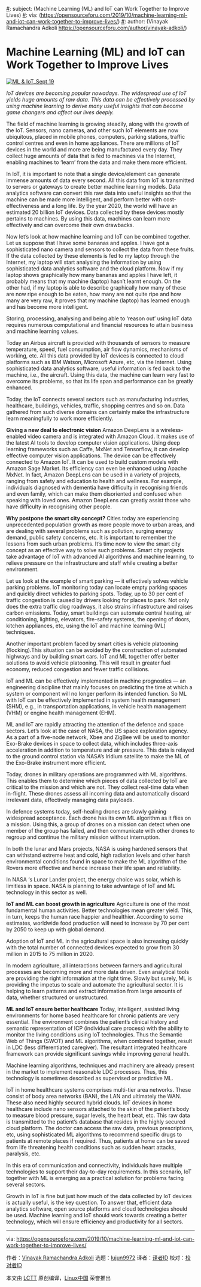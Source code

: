 [#]: collector: (lujun9972)
[#]: translator: ( )
[#]: reviewer: ( )
[#]: publisher: ( )
[#]: url: ( )
[#]: subject: (Machine Learning (ML) and IoT can Work Together to Improve Lives)
[#]: via: (https://opensourceforu.com/2019/10/machine-learning-ml-and-iot-can-work-together-to-improve-lives/)
[#]: author: (Vinayak Ramachandra Adkoli https://opensourceforu.com/author/vinayak-adkoli/)

Machine Learning (ML) and IoT can Work Together to Improve Lives
======

[![][1]][2]

_IoT devices are becoming popular nowadays. The widespread use of IoT yields huge amounts of raw data. This data can be effectively processed by using machine learning to derive many useful insights that can become game changers and affect our lives deeply._

The field of machine learning is growing steadily, along with the growth of the IoT. Sensors, nano cameras, and other such IoT elements are now ubiquitous, placed in mobile phones, computers, parking stations, traffic control centres and even in home appliances. There are millions of IoT devices in the world and more are being manufactured every day. They collect huge amounts of data that is fed to machines via the Internet, enabling machines to ‘learn’ from the data and make them more efficient.

In IoT, it is important to note that a single device/element can generate immense amounts of data every second. All this data from IoT is transmitted to servers or gateways to create better machine learning models. Data analytics software can convert this raw data into useful insights so that the machine can be made more intelligent, and perform better with cost-effectiveness and a long life. By the year 2020, the world will have an estimated 20 billion IoT devices. Data collected by these devices mostly pertains to machines. By using this data, machines can learn more effectively and can overcome their own drawbacks.

Now let’s look at how machine learning and IoT can be combined together. Let us suppose that I have some bananas and apples. I have got a sophisticated nano camera and sensors to collect the data from these fruits. If the data collected by these elements is fed to my laptop through the Internet, my laptop will start analysing the information by using sophisticated data analytics software and the cloud platform. Now if my laptop shows graphically how many bananas and apples I have left, it probably means that my machine (laptop) hasn’t learnt enough. On the other had, if my laptop is able to describe graphically how many of these are now ripe enough to be eaten, how many are not quite ripe and how many are very raw, it proves that my machine (laptop) has learned enough and has become more intelligent.

Storing, processing, analysing and being able to ‘reason out’ using IoT data requires numerous computational and financial resources to attain business and machine learning values.

Today an Airbus aircraft is provided with thousands of sensors to measure temperature, speed, fuel consumption, air flow dynamics, mechanisms of working, etc. All this data provided by IoT devices is connected to cloud platforms such as IBM Watson, Microsoft Azure, etc, via the Internet. Using sophisticated data analytics software, useful information is fed back to the machine, i.e., the aircraft. Using this data, the machine can learn very fast to overcome its problems, so that its life span and performance can be greatly enhanced.

Today, the IoT connects several sectors such as manufacturing industries, healthcare, buildings, vehicles, traffic, shopping centres and so on. Data gathered from such diverse domains can certainly make the infrastructure learn meaningfully to work more efficiently.

**Giving a new deal to electronic vision**
Amazon DeepLens is a wireless-enabled video camera and is integrated with Amazon Cloud. It makes use of the latest AI tools to develop computer vision applications. Using deep learning frameworks such as Caffe, MxNet and Tensorflow, it can develop effective computer vision applications. The device can be effectively connected to Amazon IoT. It can be used to build custom models with Amazon Sage Market. Its efficiency can even be enhanced using Apache MxNet. In fact, Amazon DeepLens can be used in a variety of projects, ranging from safety and education to health and wellness. For example, individuals diagnosed with dementia have difficulty in recognising friends and even family, which can make them disoriented and confused when speaking with loved ones. Amazon DeepLens can greatly assist those who have difficulty in recognising other people.

**Why postpone the smart city concept?**
Cities today are experiencing unprecedented population growth as more people move to urban areas, and are dealing with several problems such as pollution, surging energy demand, public safety concerns, etc. It is important to remember the lessons from such urban problems. It’s time now to view the smart city concept as an effective way to solve such problems. Smart city projects take advantage of IoT with advanced AI algorithms and machine learning, to relieve pressure on the infrastructure and staff while creating a better environment.

Let us look at the example of smart parking — it effectively solves vehicle parking problems. IoT monitoring today can locate empty parking spaces and quickly direct vehicles to parking spots. Today, up to 30 per cent of traffic congestion is caused by drivers looking for places to park. Not only does the extra traffic clog roadways, it also strains infrastructure and raises carbon emissions.
Today, smart buildings can automate central heating, air conditioning, lighting, elevators, fire-safety systems, the opening of doors, kitchen appliances, etc, using the IoT and machine learning (ML) techniques.

Another important problem faced by smart cities is vehicle platooning (flocking).This situation can be avoided by the construction of automated highways and by building smart cars. IoT and ML together offer better solutions to avoid vehicle platooning. This will result in greater fuel economy, reduced congestion and fewer traffic collisions.

IoT and ML can be effectively implemented in machine prognostics — an engineering discipline that mainly focuses on predicting the time at which a system or component will no longer perform its intended function. So ML with IoT can be effectively implemented in system health management (SHM), e.g., in transportation applications, in vehicle health management (VHM) or engine health management (EHM).

ML and IoT are rapidly attracting the attention of the defence and space sectors. Let’s look at the case of NASA, the US space exploration agency. As a part of a five-node network, Xbee and ZigBee will be used to monitor Exo-Brake devices in space to collect data, which includes three-axis acceleration in addition to temperature and air pressure. This data is relayed to the ground control station via NASA’s Iridium satellite to make the ML of the Exo-Brake instrument more efficient.

Today, drones in military operations are programmed with ML algorithms. This enables them to determine which pieces of data collected by IoT are critical to the mission and which are not. They collect real-time data when in-flight. These drones assess all incoming data and automatically discard irrelevant data, effectively managing data payloads.

In defence systems today, self-healing drones are slowly gaining widespread acceptance. Each drone has its own ML algorithm as it flies on a mission. Using this, a group of drones on a mission can detect when one member of the group has failed, and then communicate with other drones to regroup and continue the military mission without interruption.

In both the lunar and Mars projects, NASA is using hardened sensors that can withstand extreme heat and cold, high radiation levels and other harsh environmental conditions found in space to make the ML algorithm of the Rovers more effective and hence increase their life span and reliability.

In NASA ‘s Lunar Lander project, the energy choice was solar, which is limitless in space. NASA is planning to take advantage of IoT and ML technology in this sector as well.

**IoT and ML can boost growth in agriculture**
Agriculture is one of the most fundamental human activities. Better technologies mean greater yield. This, in turn, keeps the human race happier and healthier. According to some estimates, worldwide food production will need to increase by 70 per cent by 2050 to keep up with global demand.

Adoption of IoT and ML in the agricultural space is also increasing quickly with the total number of connected devices expected to grow from 30 million in 2015 to 75 million in 2020.

In modern agriculture, all interactions between farmers and agricultural processes are becoming more and more data driven. Even analytical tools are providing the right information at the right time. Slowly but surely, ML is providing the impetus to scale and automate the agricultural sector. It is helping to learn patterns and extract information from large amounts of data, whether structured or unstructured.

**ML and IoT ensure better healthcare**
Today, intelligent, assisted living environments for home based healthcare for chronic patients are very essential. The environment combines the patient’s clinical history and semantic representation of ICP (individual care process) with the ability to monitor the living conditions using IoT technologies. Thus the Semantic Web of Things (SWOT) and ML algorithms, when combined together, result in LDC (less differentiated caregiver). The resultant integrated healthcare framework can provide significant savings while improving general health.

Machine learning algorithms, techniques and machinery are already present in the market to implement reasonable LDC processes. Thus, this technology is sometimes described as supervised or predictive ML.

IoT in home healthcare systems comprises multi-tier area networks. These consist of body area networks (BAN), the LAN and ultimately the WAN. These also need highly secured hybrid clouds.
IoT devices in home healthcare include nano sensors attached to the skin of the patient’s body to measure blood pressure, sugar levels, the heart beat, etc. This raw data is transmitted to the patient’s database that resides in the highly secured cloud platform. The doctor can access the raw data, previous prescriptions, etc, using sophisticated ML algorithms to recommend specific drugs to patients at remote places if required. Thus, patients at home can be saved from life threatening health conditions such as sudden heart attacks, paralysis, etc.

In this era of communication and connectivity, individuals have multiple technologies to support their day-to-day requirements. In this scenario, IoT together with ML is emerging as a practical solution for problems facing several sectors.

Growth in IoT is fine but just how much of the data collected by IoT devices is actually useful, is the key question. To answer that, efficient data analytics software, open source platforms and cloud technologies should be used. Machine learning and IoT should work towards creating a better technology, which will ensure efficiency and productivity for all sectors.

--------------------------------------------------------------------------------

via: https://opensourceforu.com/2019/10/machine-learning-ml-and-iot-can-work-together-to-improve-lives/

作者：[Vinayak Ramachandra Adkoli][a]
选题：[lujun9972][b]
译者：[译者ID](https://github.com/译者ID)
校对：[校对者ID](https://github.com/校对者ID)

本文由 [LCTT](https://github.com/LCTT/TranslateProject) 原创编译，[Linux中国](https://linux.cn/) 荣誉推出

[a]: https://opensourceforu.com/author/vinayak-adkoli/
[b]: https://github.com/lujun9972
[1]: https://i0.wp.com/opensourceforu.com/wp-content/uploads/2019/10/ML-IoT_Sept-19.jpg?resize=696%2C458&ssl=1 (ML & IoT_Sept 19)
[2]: https://i0.wp.com/opensourceforu.com/wp-content/uploads/2019/10/ML-IoT_Sept-19.jpg?fit=1081%2C711&ssl=1
